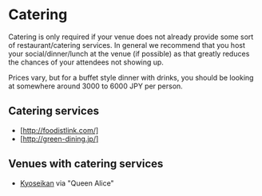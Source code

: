 # Catering

Catering is only required if your venue does not already provide some sort
of restaurant/catering services. In general we recommend that you host your
social/dinner/lunch at the venue (if possible) as that greatly reduces the
chances of your attendees not showing up.

Prices vary, but for a buffet style dinner with drinks, you should be looking
at somewhere around 3000 to 6000 JPY per person.

## Catering services

* [http://foodistlink.com/]
* [http://green-dining.jp/]

## Venues with catering services

* [Kyoseikan](http://www.kcc.keio.ac.jp/) via "Queen Alice"